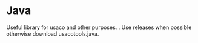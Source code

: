 # Java
Useful library for usaco and other purposes. 
. Use releases when possible otherwise download usacotools.java. 
